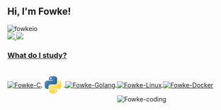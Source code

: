 ## Hi, I'm Fowke!
<img src="https://komarev.com/ghpvc/?username=fowkeio&style=flat&color=yellowgreen" alt="fowkeio"/> 
<div>
  <a href="https://github.com/fokwieo">
  <img height="160em" src="https://github-readme-stats.vercel.app/api?username=fowkeio&show_icons=true&theme=gruvbox&include_all_commits=true&count_private=true" style="max-width:50%;"/>
  <img height="160em" src="https://github-readme-stats.vercel.app/api/top-langs/?username=fowkeio&layout=compact&langs_count=7&theme=gruvbox" style="max-width:50%;"/>
</div>

### What do I study?
  <div style="display: inline_block"><br>
  <img align="center" alt="Fowke-C" height="48" width="48" src="https://cdn.jsdelivr.net/gh/devicons/devicon/icons/c/c-original.svg">
  <img align="center" alt="Fowke-Python" height="48" width="48" src="https://raw.githubusercontent.com/devicons/devicon/master/icons/python/python-original.svg">
  <img align="center" alt="Fowke-Golang" height="48" width="48" src="https://cdn.jsdelivr.net/gh/devicons/devicon/icons/go/go-original.svg">
  <img align="center" alt="Fowke-Linux" height="48" width="48" src="https://icongr.am/devicon/linux-original.svg">
  <img align="center" alt="Fowke-Docker" height="52" width="52" src="https://icongr.am/devicon/docker-original.svg">
  <img align="right" alt="Fowke-coding" height="256" width="256" src="https://media.giphy.com/media/HCkbgKLdLWq3OCV8YM/giphy.gif">
  </div>
</div>
